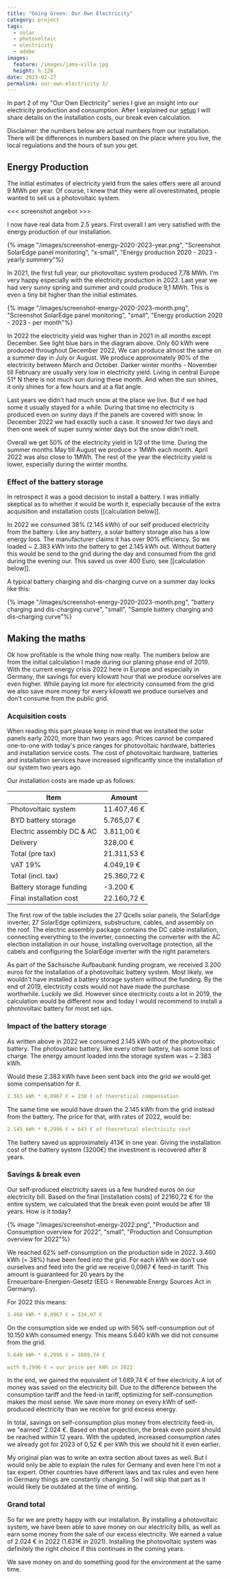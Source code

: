 ```yaml
---
title: "Going Green: Our Own Electricity"
category: project
tags:
  - solar
  - photovoltaic
  - electricity
  - adobe
images:
  feature: /images/jama-villa.jpg
  height: h-128
date: 2023-02-27
permalink: our-own-electricity-1/
---
```

In part 2 of my "Our Own Electricity" series I give an insight into our electricity production and consumption. After I explained our [setup](/our-own-electricity-1/) I will share details on the installation costs, our break even calculation.

Disclaimer: the numbers below are actual numbers from our installation. There will be differences in numbers based on the place where you live, the local regulations and the hours of sun you get.

## Energy Production

The initial estimates of electricity yield from the sales offers were all around 9 MWh per year. Of course, I knew that they were all overestimated, people wanted to sell us a photovoltaic system.

<<< screenshot angebot >>>

I now have real data from 2.5 years. First overall I am very satisfied with the energy production of our installation.

{% image "/images/screenshot-energy-2020-2023-year.png", "Screenshot SolarEdge panel monitoring", "x-small", "Energy production 2020 - 2023 - yearly summery"%}

In 2021, the first full year, our photovoltaic system produced 7,78 MWh. I'm very happy especially with the electricity production in 2022. Last year we had very sunny spring and summer and could produce 9,1 MWh. This is even a tiny bit higher than the initial estimates.

{% image "/images/screenshot-energy-2020-2023-month.png", "Screenshot SolarEdge panel monitoring", "small", "Energy production 2020 - 2023 - per month"%}

In 2022 the electricity yield was higher than in 2021 in all months except December. See light blue bars in the diagram above. Only 60 kWh were produced throughout December 2022. We can produce almost the same on a summer day in July or August. We produce approximately 90% of the electricity between March and October. Darker winter months - November till February are usually very low in electricity yield. Living in central Europe 51° N there is not much sun during these month. And when the sun shines, it only shines for a few hours and at a flat angle.

Last years we didn't had much snow at the place we live. But if we had some it usually stayed for a while. During that time no electricity is produced even on sunny days if the panels are covered with snow. In December 2022 we had exactly such a case. It snowed for two days and then one week of super sunny winter days but the snow didn't melt. 

Overall we get 50% of the electricity yield in 1/3 of the time. During the summer months May till August we produce > 1MWh each month. April 2022 was also close to 1MWh. The rest of the year the electricity yield is lower, especially during the winter months.

### Effect of the battery storage

In retrospect it was a good decision to install a battery. I was initially skeptical as to whether it would be worth it, especially because of the extra acquisition and installation costs \[[calculation below]].

In 2022 we consumed 38% (2.145 kWh) of our self produced electricity from the battery.  Like any battery, a solar battery storage also has a low energy loss. The manufacturer claims it has over 90% efficiency. So we loaded ~ 2.383 kWh into the battery to get 2.145 kWh out. Without battery this would be send to the grid during the day and consumed from the grid during the evening our. This saved us over 400 Euro, see \[[calculation below]].

A typical battery charging and dis-charging curve on a summer day looks like this:

{% image "/images/screenshot-energy-2020-2023-month.png", "battery charging and dis-charging curve", "small", "Sample battery charging and dis-charging curve"%}

## Making the maths

Ok how profitable is the whole thing now really. The numbers below are from the initial calculation I made during our planing phase end of 2019. With the current energy crisis 2022 here in Europe and especially in Germany, the savings for every kilowatt hour that we produce ourselves are even higher. While paying lot more for electricity consumed from the grid we also save more money for every kilowatt we produce ourselves and don't consume from the public grid.

### Acquisition costs

When reading this part please keep in mind that we installed the solar panels early 2020, more than two years ago. Prices cannot be compared one-to-one with today's price ranges for photovoltaic hardware, batteries and installation service costs. The cost of photovoltaic hardware, batteries and installation services have increased significantly since the installation of our system two years ago.

Our installation costs are made up as follows:

| Item                      | Amount      |
| ------------------------- | ----------- |
| Photovoltaic system       | 11.407,46 € |
| BYD battery storage       | 5.765,07 €  |
| Electric assembly DC & AC | 3.811,00 €  |
| Delivery                  | 328,00 €    |
| Total (pre tax)           | 21.311,53 € |
| VAT 19%                   | 4.049,19 €  |
| Total (incl. tax)         | 25.360,72 € |
| Battery storage funding   | \-3.200 €   |
| Final installation cost   | 22.160,72 € |

The first row of the table includes the 27 Qcells solar panels, the SolarEdge inverter, 27 SolarEdge optimizers, substructure, cables, and assembly on the roof. The electric assembly package contains the DC cable installation, connecting everything to the inverter, connecting the converter with the AC election installation in our house, installing overvoltage protection, all the cabels and configuring the SolarEdge inverter with the right parameters.

As part of the Sächsische Aufbaubank funding program, we received 3.200 euros for the installation of a photovoltaic battery system. Most likely, we wouldn't have installed a battery storage system without the funding. By the end of 2019, electricity costs would not have made the purchase worthwhile. Luckily we did. However since electricity costs a lot in 2019, the calculation would be different now and today I would recommend to install a photovoltaic battery for most set ups.

### Impact of the battery storage

As written above in 2022 we consumed 2.145 kWh out of the photovoltaic battery. The photovoltaic battery, like every other battery, has some loss of charge. The energy amount loaded into the storage system was ~ 2.383 kWh.

Would these 2.383 kWh have been sent back into the grid we would get some compensation for it.

```yaml
2.383 kWh * 0,0967 € = 230 € of theoretical compensation
```

The same time we would have drawn the 2.145 kWh from the grid instead from the battery. The price for that, with rates of 2022, would be:

```yaml
2.145 kWh * 0,2996 € = 643 € of theoretical electricity cost
```

The battery saved us approximately 413€ in one year. Giving the installation cost of the battery system (3200€) the investment is recovered after 8 years.

### Savings & break even

Our self-produced electricity saves us a few hundred euros on our electricity bill. Based on the final \[installation costs] of 22160,72 € for the entire system, we calculated that the break even point would be after 18 years. How is it today?

{% image "/images/screenshot-energy-2022.png", "Production and Consumption overview for 2022", "small", "Production and Consumption overview for 2022"%}

We reached 62% self-consumption on the production side in 2022. 3.460 kWh (= 38%) have been feed into the grid. For each kWh we don't use ourselves and feed into the grid we receive 0,0967 € feed-in tariff. This amount is guaranteed for 20 years by the\
Erneuerbare-Energien-Gesetz (EEG = Renewable Energy Sources Act in Germany).

For 2022 this means:

```yaml
3.460 kWh * 0,0967 € = 334,97 €
```

On the consumption side we ended up with 56% self-consumption out of 10.150 kWh consumed energy. This means 5.640 kWh we did not consume from the grid.

```yaml
5.640 kWh * 0,2996 € = 1689,74 €

with 0,2996 € = our price per kWh in 2022
```

In the end, we gained the equivalent of 1.689,74 € of free electricity. A lot of money was saved on the electricity bill. Due to the difference between the consumption tariff and the feed-in tariff, optimizing for self-consumption makes the most sense. We save more money on every kWh of self-produced electricity than we receive for grid excess energy.

In total, savings on self-consumption plus money from electricity feed-in, we "earned" 2.024 €. Based on that projection, the break even point should be reached within 12 years. With the updated, increased consumption rates we already got for 2023 of 0,52 € per kWh this we should hit it even earlier.

My original plan was to write an extra section about taxes as well. But I would only be able to explain the rules for Germany and even here I'm not a tax expert. Other countries have different laws and tax rules and even here in Germany things are constantly changing. So I will skip that part as it would likely be outdated at the time of writing.

### Grand total

So far we are pretty happy with our installation. By installing a photovoltaic system, we have been able to save money on our electricity bills, as well as earn some money from the sale of our excess electricity. We earned a value of 2.024 € in 2022 (1.631€ in 2021). Installing the photovoltaic system was definitely the right choice if this continues in the coming years.

We save money on and do something good for the environment at the same time.

